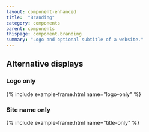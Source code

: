```yaml
---
layout: component-enhanced
title:  "Branding"
category: components
parent: components
thispage: component.branding
summary: "Logo and optional subtitle of a website."
---
```


## Alternative displays


### Logo only
{% include example-frame.html name="logo-only" %}


### Site name only
{% include example-frame.html name="title-only" %}
